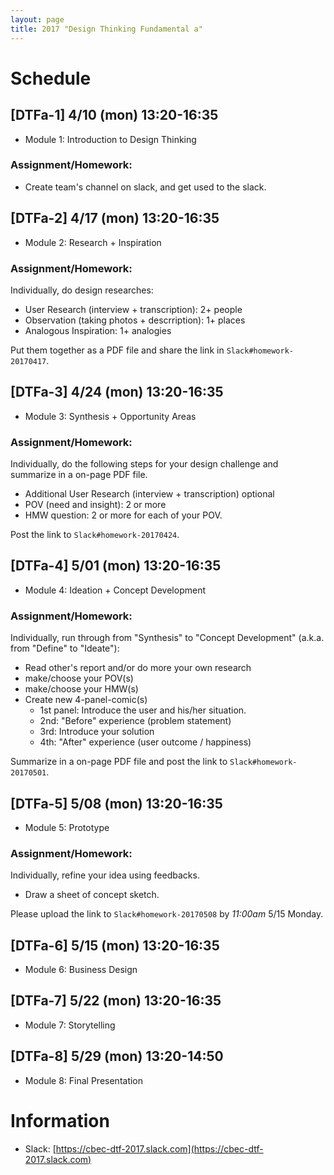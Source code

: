 ```yaml
---
layout: page
title: 2017 "Design Thinking Fundamental a"
---
```


# Schedule

## [DTFa-1] 4/10 (mon) 13:20-16:35

- Module 1: Introduction to Design Thinking

### Assignment/Homework:

- Create team's channel on slack, and get used to the slack.

## [DTFa-2] 4/17 (mon) 13:20-16:35

- Module 2: Research +  Inspiration

### Assignment/Homework:

Individually, do design researches:

- User Research (interview + transcription): 2+ people
- Observation (taking photos + descrription): 1+ places
- Analogous Inspiration: 1+ analogies

Put them together as a PDF file and share the link in ``Slack#homework-20170417``.

## [DTFa-3] 4/24 (mon) 13:20-16:35

- Module 3: Synthesis + Opportunity Areas

### Assignment/Homework:

Individually, do the following steps for your design challenge and summarize in a on-page PDF file.

- Additional User Research (interview + transcription) optional
- POV (need and insight): 2 or more
- HMW question: 2 or more for each of your POV.

Post the link to ``Slack#homework-20170424``.

## [DTFa-4] 5/01 (mon) 13:20-16:35

- Module 4: Ideation + Concept Development

### Assignment/Homework:

Individually, run through from "Synthesis" to "Concept Development" (a.k.a. from "Define" to "Ideate"):

- Read other's report and/or do more your own research
- make/choose your POV(s)
- make/choose your HMW(s)
- Create new 4-panel-comic(s)
  - 1st panel: Introduce the user and his/her situation.
  - 2nd: "Before" experience (problem statement)
  - 3rd: Introduce your solution
  - 4th: "After" experience (user outcome / happiness)

Summarize in a on-page PDF file and post the link to ``Slack#homework-20170501``.

## [DTFa-5] 5/08 (mon) 13:20-16:35

- Module 5: Prototype

### Assignment/Homework:

Individually, refine your idea using feedbacks.

- Draw a sheet of concept sketch.

Please upload the link to ``Slack#homework-20170508`` by *11:00am* 5/15 Monday.

## [DTFa-6] 5/15 (mon) 13:20-16:35

- Module 6: Business Design

## [DTFa-7] 5/22 (mon) 13:20-16:35

- Module 7: Storytelling

## [DTFa-8] 5/29 (mon) 13:20-14:50

- Module 8: Final Presentation

# Information

- Slack: [https://cbec-dtf-2017.slack.com](https://cbec-dtf-2017.slack.com)
